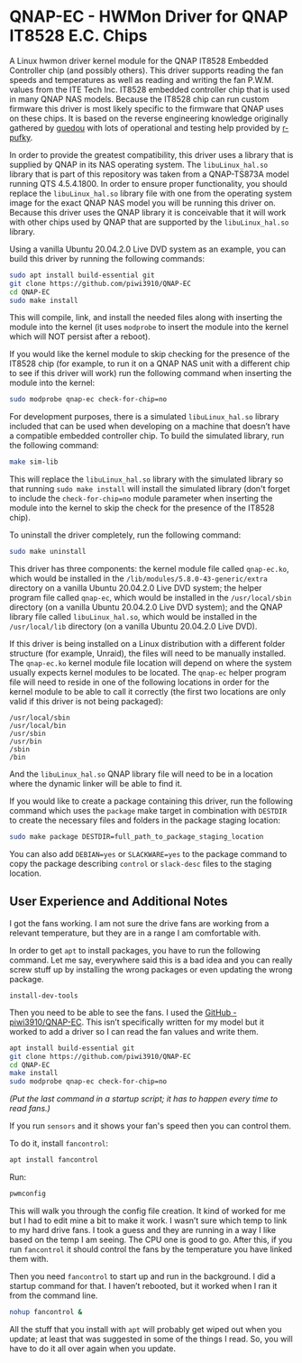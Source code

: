 # QNAP-EC - HWMon Driver for QNAP IT8528 E.C. Chips

A Linux hwmon driver kernel module for the QNAP IT8528 Embedded Controller chip (and possibly others). This driver supports reading the fan speeds and temperatures as well as reading and writing the fan P.W.M. values from the ITE Tech Inc. IT8528 embedded controller chip that is used in many QNAP NAS models. Because the IT8528 chip can run custom firmware this driver is most likely specific to the firmware that QNAP uses on these chips. It is based on the reverse engineering knowledge originally gathered by [guedou](https://github.com/guedou) with lots of operational and testing help provided by [r-pufky](https://github.com/r-pufky).

In order to provide the greatest compatibility, this driver uses a library that is supplied by QNAP in its NAS operating system. The `libuLinux_hal.so` library that is part of this repository was taken from a QNAP-TS873A model running QTS 4.5.4.1800. In order to ensure proper functionality, you should replace the `libuLinux_hal.so` library file with one from the operating system image for the exact QNAP NAS model you will be running this driver on. Because this driver uses the QNAP library it is conceivable that it will work with other chips used by QNAP that are supported by the `libuLinux_hal.so` library.

Using a vanilla Ubuntu 20.04.2.0 Live DVD system as an example, you can build this driver by running the following commands:

```bash
sudo apt install build-essential git
git clone https://github.com/piwi3910/QNAP-EC
cd QNAP-EC
sudo make install
```

This will compile, link, and install the needed files along with inserting the module into the kernel (it uses `modprobe` to insert the module into the kernel which will NOT persist after a reboot).

If you would like the kernel module to skip checking for the presence of the IT8528 chip (for example, to run it on a QNAP NAS unit with a different chip to see if this driver will work) run the following command when inserting the module into the kernel:

```bash
sudo modprobe qnap-ec check-for-chip=no
```

For development purposes, there is a simulated `libuLinux_hal.so` library included that can be used when developing on a machine that doesn’t have a compatible embedded controller chip. To build the simulated library, run the following command:

```bash
make sim-lib
```

This will replace the `libuLinux_hal.so` library with the simulated library so that running `sudo make install` will install the simulated library (don't forget to include the `check-for-chip=no` module parameter when inserting the module into the kernel to skip the check for the presence of the IT8528 chip).

To uninstall the driver completely, run the following command:

```bash
sudo make uninstall
```

This driver has three components: the kernel module file called `qnap-ec.ko`, which would be installed in the `/lib/modules/5.8.0-43-generic/extra` directory on a vanilla Ubuntu 20.04.2.0 Live DVD system; the helper program file called `qnap-ec`, which would be installed in the `/usr/local/sbin` directory (on a vanilla Ubuntu 20.04.2.0 Live DVD system); and the QNAP library file called `libuLinux_hal.so`, which would be installed in the `/usr/local/lib` directory (on a vanilla Ubuntu 20.04.2.0 Live DVD).

If this driver is being installed on a Linux distribution with a different folder structure (for example, Unraid), the files will need to be manually installed. The `qnap-ec.ko` kernel module file location will depend on where the system usually expects kernel modules to be located. The `qnap-ec` helper program file will need to reside in one of the following locations in order for the kernel module to be able to call it correctly (the first two locations are only valid if this driver is not being packaged):

```
/usr/local/sbin
/usr/local/bin
/usr/sbin
/usr/bin
/sbin
/bin
```

And the `libuLinux_hal.so` QNAP library file will need to be in a location where the dynamic linker will be able to find it.

If you would like to create a package containing this driver, run the following command which uses the `package` make target in combination with `DESTDIR` to create the necessary files and folders in the package staging location:

```bash
sudo make package DESTDIR=full_path_to_package_staging_location
```

You can also add `DEBIAN=yes` or `SLACKWARE=yes` to the package command to copy the package describing `control` or `slack-desc` files to the staging location.

## User Experience and Additional Notes

I got the fans working. I am not sure the drive fans are working from a relevant temperature, but they are in a range I am comfortable with.

In order to get `apt` to install packages, you have to run the following command. Let me say, everywhere said this is a bad idea and you can really screw stuff up by installing the wrong packages or even updating the wrong package.

```
install-dev-tools
```

Then you need to be able to see the fans. I used the [GitHub - piwi3910/QNAP-EC](https://github.com/piwi3910/QNAP-EC). This isn’t specifically written for my model but it worked to add a driver so I can read the fan values and write them.

```bash
apt install build-essential git
git clone https://github.com/piwi3910/QNAP-EC
cd QNAP-EC
make install
sudo modprobe qnap-ec check-for-chip=no
```

*(Put the last command in a startup script; it has to happen every time to read fans.)*

If you run `sensors` and it shows your fan's speed then you can control them.

To do it, install `fancontrol`:

```bash
apt install fancontrol
```

Run:

```bash
pwmconfig
```

This will walk you through the config file creation. It kind of worked for me but I had to edit mine a bit to make it work. I wasn’t sure which temp to link to my hard drive fans. I took a guess and they are running in a way I like based on the temp I am seeing. The CPU one is good to go. After this, if you run `fancontrol` it should control the fans by the temperature you have linked them with.

Then you need `fancontrol` to start up and run in the background. I did a startup command for that. I haven’t rebooted, but it worked when I ran it from the command line.

```bash
nohup fancontrol &
```

All the stuff that you install with `apt` will probably get wiped out when you update; at least that was suggested in some of the things I read. So, you will have to do it all over again when you update.
